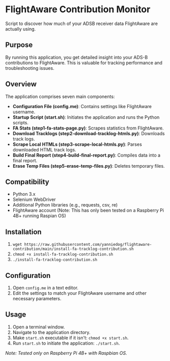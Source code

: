 
# FlightAware Contribution Monitor

Script to discover how much of your ADSB receiver data FlightAware are actually using.

## Purpose

By running this application, you get detailed insight into your ADS-B contributions to FlightAware. This is valuable for tracking performance and troubleshooting issues.

## Overview

The application comprises seven main components:

- **Configuration File (config.me)**: Contains settings like FlightAware username.
- **Startup Script (start.sh)**: Initiates the application and runs the Python scripts.
- **FA Stats (step1-fa-stats-page.py)**: Scrapes statistics from FlightAware.
- **Download Tracklogs (step2-download-tracklog-htmls.py)**: Downloads track logs.
- **Scrape Local HTMLs (step3-scrape-local-htmls.py)**: Parses downloaded HTML track logs.
- **Build Final Report (step4-build-final-report.py)**: Compiles data into a final report.
- **Erase Temp Files (step5-erase-temp-files.py)**: Deletes temporary files.

## Compatibility

- Python 3.x
- Selenium WebDriver
- Additional Python libraries (e.g., requests, csv, re)
- FlightAware account
(Note: This has only been tested on a Raspberry Pi 4B+ running Raspian OS)

## Installation

1) `wget https://raw.githubusercontent.com/yanniedog/flightaware-contribution/main/install-fa-tracklog-contribution.sh`
2) `chmod +x install-fa-tracklog-contribution.sh`
3) `./install-fa-tracklog-contribution.sh`

## Configuration

1. Open `config.me` in a text editor.
2. Edit the settings to match your FlightAware username and other necessary parameters.

## Usage

1. Open a terminal window.
2. Navigate to the application directory.
3. Make `start.sh` executable if it isn't: `chmod +x start.sh`.
4. Run `start.sh` to initiate the application: `./start.sh`.

_Note: Tested only on Raspberry Pi 4B+ with Raspbian OS._

